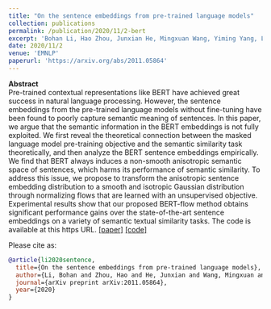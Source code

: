 ```yaml
---
title: "On the sentence embeddings from pre-trained language models"
collection: publications
permalink: /publication/2020/11/2-bert
excerpt: 'Bohan Li, Hao Zhou, Junxian He, Mingxuan Wang, Yiming Yang, Lei Li'
date: 2020/11/2
venue: 'EMNLP'
paperurl: 'https://arxiv.org/abs/2011.05864'
---
```

**Abstract** <br>
Pre-trained contextual representations like BERT have achieved great success in natural language processing. However, the sentence embeddings from the pre-trained language models without fine-tuning have been found to poorly capture semantic meaning of sentences. In this paper, we argue that the semantic information in the BERT embeddings is not fully exploited. We first reveal the theoretical connection between the masked language model pre-training objective and the semantic similarity task theoretically, and then analyze the BERT sentence embeddings empirically. We find that BERT always induces a non-smooth anisotropic semantic space of sentences, which harms its performance of semantic similarity. To address this issue, we propose to transform the anisotropic sentence embedding distribution to a smooth and isotropic Gaussian distribution through normalizing flows that are learned with an unsupervised objective. Experimental results show that our proposed BERT-flow method obtains significant performance gains over the state-of-the-art sentence embeddings on a variety of semantic textual similarity tasks. The code is available at this https URL.
[[paper]](https://arxiv.org/abs/2009.09704) [[code]](https://github.com/dqqcasia/neurst)

Please cite as:
```bibtex
@article{li2020sentence,
  title={On the sentence embeddings from pre-trained language models},
  author={Li, Bohan and Zhou, Hao and He, Junxian and Wang, Mingxuan and Yang, Yiming and Li, Lei},
  journal={arXiv preprint arXiv:2011.05864},
  year={2020}
}
```